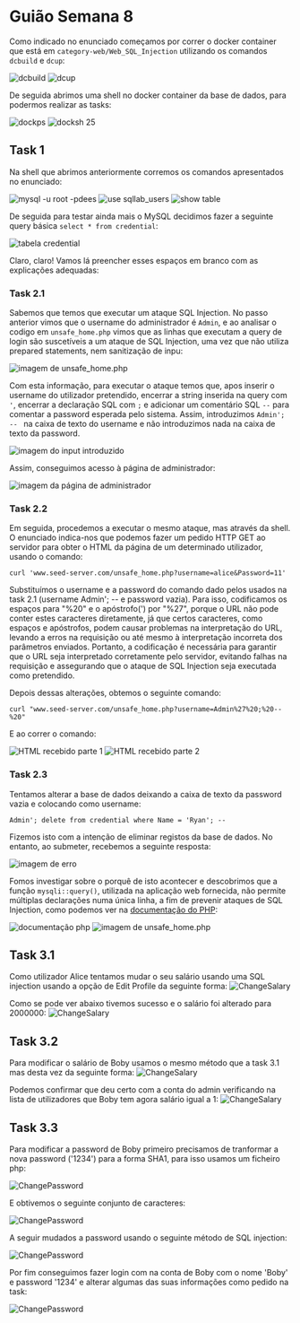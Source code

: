 # Guião Semana 8
Como indicado no enunciado começamos por correr o docker container que está em `category-web/Web_SQL_Injection` utilizando os comandos `dcbuild` e `dcup`:

![dcbuild](https://git.fe.up.pt/fsi/fsi2324/logs/l06g07/-/raw/main/images/sqli_00.png)
![dcup](https://git.fe.up.pt/fsi/fsi2324/logs/l06g07/-/raw/main/images/sqli_01.png)

De seguida abrimos uma shell no docker container da base de dados, para podermos realizar as tasks:

![dockps](https://git.fe.up.pt/fsi/fsi2324/logs/l06g07/-/raw/main/images/sqli_02.png)
![docksh 25](https://git.fe.up.pt/fsi/fsi2324/logs/l06g07/-/raw/main/images/sqli_03.png)


## Task 1
Na shell que abrimos anteriormente corremos os comandos apresentados no enunciado:

![mysql -u root -pdees](https://git.fe.up.pt/fsi/fsi2324/logs/l06g07/-/raw/main/images/sqli_045.png)
![use sqllab_users](https://git.fe.up.pt/fsi/fsi2324/logs/l06g07/-/raw/main/images/sqli_04.png)
![show table](https://git.fe.up.pt/fsi/fsi2324/logs/l06g07/-/raw/main/images/sqli_05.png)

De seguida para testar ainda mais o MySQL decidimos fazer a seguinte query básica `select * from credential`:

![tabela credential](https://git.fe.up.pt/fsi/fsi2324/logs/l06g07/-/raw/main/images/sqli_06.png)

Claro, claro! Vamos lá preencher esses espaços em branco com as explicações adequadas:

### Task 2.1
Sabemos que temos que executar um ataque SQL Injection. No passo anterior vimos que o username do administrador é `Admin`, e ao analisar o codigo em `unsafe_home.php` vimos que as linhas que executam a query de login são suscetíveis a um ataque de SQL Injection, uma vez que não utiliza prepared statements, nem sanitização de inpu:

![imagem de unsafe_home.php](https://git.fe.up.pt/fsi/fsi2324/logs/l06g07/-/raw/main/images/sqli_13.png)

Com esta informação, para executar o ataque temos que, apos inserir o username do utilizador pretendido, encerrar a string inserida na query com `'`, encerrar a declaração SQL com `;` e adicionar um comentário SQL `--` para comentar a password esperada pelo sistema.
Assim, introduzimos `Admin'; -- ` na caixa de texto do username e não introduzimos nada na caixa de texto da password.

![imagem do input introduzido](https://git.fe.up.pt/fsi/fsi2324/logs/l06g07/-/raw/main/images/sqli_07.png)

Assim, conseguimos acesso à página de administrador:

![imagem da página de administrador](https://git.fe.up.pt/fsi/fsi2324/logs/l06g07/-/raw/main/images/sqli_08.png)

### Task 2.2
Em seguida, procedemos a executar o mesmo ataque, mas através da shell. O enunciado indica-nos que podemos fazer um pedido HTTP GET ao servidor para obter o HTML da página de um determinado utilizador, usando o comando:

```
curl 'www.seed-server.com/unsafe_home.php?username=alice&Password=11'
```

Substituímos o username e a password do comando dado pelos usados na task 2.1 (username Admin'; -- e password vazia). Para isso, codificamos os espaços para "%20" e o apóstrofo(') por "%27", porque o URL não pode conter estes caracteres diretamente, já que certos caracteres, como espaços e apóstrofos, podem causar problemas na interpretação do URL, levando a erros na requisição ou até mesmo à interpretação incorreta dos parâmetros enviados. Portanto, a codificação é necessária para garantir que o URL seja interpretado corretamente pelo servidor, evitando falhas na requisição e assegurando que o ataque de SQL Injection seja executada como pretendido.

Depois dessas alterações, obtemos o seguinte comando:

```
curl "www.seed-server.com/unsafe_home.php?username=Admin%27%20;%20--%20"
```

E ao correr o comando:

![HTML recebido parte 1](https://git.fe.up.pt/fsi/fsi2324/logs/l06g07/-/raw/main/images/sqli_11.png)
![HTML recebido parte 2](https://git.fe.up.pt/fsi/fsi2324/logs/l06g07/-/raw/main/images/sqli_10.png)

### Task 2.3
Tentamos alterar a base de dados deixando a caixa de texto da password vazia e colocando como username:

```
Admin'; delete from credential where Name = 'Ryan'; --
```

Fizemos isto com a intenção de eliminar registos da base de dados. No entanto, ao submeter, recebemos a seguinte resposta:

![imagem de erro](https://git.fe.up.pt/fsi/fsi2324/logs/l06g07/-/raw/main/images/sqli_12.png)

Fomos investigar sobre o porquê de isto acontecer e descobrimos que a função `mysqli::query()`, utilizada na aplicação web fornecida, não permite múltiplas declarações numa única linha, a fim de prevenir ataques de SQL Injection, como podemos ver na [documentação do PHP](https://www.php.net/manual/en/mysqli.quickstart.multiple-statement.php):

![documentação php](https://git.fe.up.pt/fsi/fsi2324/logs/l06g07/-/raw/main/images/sqli_14.png)
![imagem de unsafe_home.php](https://git.fe.up.pt/fsi/fsi2324/logs/l06g07/-/raw/main/images/sqli_13.png)


## Task 3.1

Como utilizador Alice tentamos mudar o seu salário usando uma SQL injection usando a opção de Edit Profile da seguinte forma: 
![ChangeSalary](https://git.fe.up.pt/fsi/fsi2324/logs/l06g07/-/raw/main/images/SQLI1.PNG)

Como se pode ver abaixo tivemos sucesso e o salário foi alterado para 2000000:
![ChangeSalary](https://git.fe.up.pt/fsi/fsi2324/logs/l06g07/-/raw/main/images/SQLI2.PNG)

## Task 3.2

Para modificar o salário de Boby usamos o mesmo método que a task 3.1 mas desta vez da seguinte forma:
![ChangeSalary](https://git.fe.up.pt/fsi/fsi2324/logs/l06g07/-/raw/main/images/SQLI4.PNG)

Podemos confirmar que deu certo com a conta do admin verificando na lista de utilizadores que Boby tem agora salário igual a 1:
![ChangeSalary](https://git.fe.up.pt/fsi/fsi2324/logs/l06g07/-/raw/main/images/SQLI5.PNG)

## Task 3.3

Para modificar a password de Boby primeiro precisamos de tranformar a nova password ('1234') para a forma SHA1, para isso usamos um ficheiro php:

![ChangePassword](https://git.fe.up.pt/fsi/fsi2324/logs/l06g07/-/raw/main/images/SQLI8.PNG)

E obtivemos o seguinte conjunto de caracteres:

![ChangePassword](https://git.fe.up.pt/fsi/fsi2324/logs/l06g07/-/raw/main/images/SQLI6.PNG)

A seguir mudados a password usando o seguinte método de SQL injection: 

![ChangePassword](https://git.fe.up.pt/fsi/fsi2324/logs/l06g07/-/raw/main/images/SQLI7.PNG)

Por fim conseguimos fazer login com na conta de Boby com o nome 'Boby' e password '1234' e alterar algumas das suas informações como pedido na task:

![ChangePassword](https://git.fe.up.pt/fsi/fsi2324/logs/l06g07/-/raw/main/images/SQL10.PNG)
